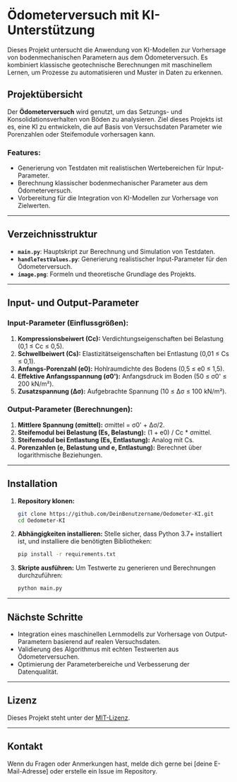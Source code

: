 
# Ödometerversuch mit KI-Unterstützung

Dieses Projekt untersucht die Anwendung von KI-Modellen zur Vorhersage von bodenmechanischen Parametern aus dem Ödometerversuch. Es kombiniert klassische geotechnische Berechnungen mit maschinellem Lernen, um Prozesse zu automatisieren und Muster in Daten zu erkennen.

## Projektübersicht
Der **Ödometerversuch** wird genutzt, um das Setzungs- und Konsolidationsverhalten von Böden zu analysieren. Ziel dieses Projekts ist es, eine KI zu entwickeln, die auf Basis von Versuchsdaten Parameter wie Porenzahlen oder Steifemodule vorhersagen kann.

### Features:
- Generierung von Testdaten mit realistischen Wertebereichen für Input-Parameter.
- Berechnung klassischer bodenmechanischer Parameter aus dem Ödometerversuch.
- Vorbereitung für die Integration von KI-Modellen zur Vorhersage von Zielwerten.

---

## Verzeichnisstruktur
- **`main.py`**: Hauptskript zur Berechnung und Simulation von Testdaten.
- **`handleTestValues.py`**: Generierung realistischer Input-Parameter für den Ödometerversuch.
- **`image.png`**: Formeln und theoretische Grundlage des Projekts.

---

## Input- und Output-Parameter

### Input-Parameter (Einflussgrößen):
1. **Kompressionsbeiwert (Cc):** Verdichtungseigenschaften bei Belastung (0,1 ≤ Cc ≤ 0,5).
2. **Schwellbeiwert (Cs):** Elastizitätseigenschaften bei Entlastung (0,01 ≤ Cs ≤ 0,1).
3. **Anfangs-Porenzahl (e0):** Hohlraumdichte des Bodens (0,5 ≤ e0 ≤ 1,5).
4. **Effektive Anfangsspannung (σ0'):** Anfangsdruck im Boden (50 ≤ σ0' ≤ 200 kN/m²).
5. **Zusatzspannung (Δσ):** Aufgebrachte Spannung (10 ≤ Δσ ≤ 100 kN/m²).

### Output-Parameter (Berechnungen):
1. **Mittlere Spannung (σmittel):** σmittel = σ0' + Δσ/2.
2. **Steifemodul bei Belastung (Es, Belastung):** (1 + e0) / Cc * σmittel.
3. **Steifemodul bei Entlastung (Es, Entlastung):** Analog mit Cs.
4. **Porenzahlen (e, Belastung und e, Entlastung):** Berechnet über logarithmische Beziehungen.

---

## Installation

1. **Repository klonen:**
   ```bash
   git clone https://github.com/DeinBenutzername/Oedometer-KI.git
   cd Oedometer-KI
   ```

2. **Abhängigkeiten installieren:**
   Stelle sicher, dass Python 3.7+ installiert ist, und installiere die benötigten Bibliotheken:
   ```bash
   pip install -r requirements.txt
   ```

3. **Skripte ausführen:**
   Um Testwerte zu generieren und Berechnungen durchzuführen:
   ```bash
   python main.py
   ```

---

## Nächste Schritte
- Integration eines maschinellen Lernmodells zur Vorhersage von Output-Parametern basierend auf realen Versuchsdaten.
- Validierung des Algorithmus mit echten Testwerten aus Ödometerversuchen.
- Optimierung der Parameterbereiche und Verbesserung der Datenqualität.

---

## Lizenz
Dieses Projekt steht unter der [MIT-Lizenz](LICENSE).

---

## Kontakt
Wenn du Fragen oder Anmerkungen hast, melde dich gerne bei [deine E-Mail-Adresse] oder erstelle ein Issue im Repository.
